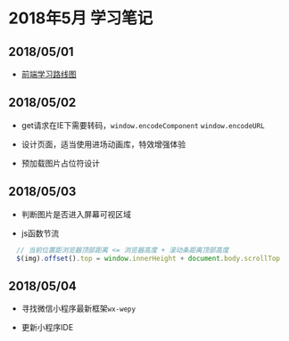 # 2018年5月 学习笔记

## 2018/05/01

- [前端学习路线图](https://github.com/goodjack/developer-roadmap-chinese)

## 2018/05/02

- get请求在IE下需要转码，`window.encodeComponent` `window.encodeURL`

- 设计页面，适当使用进场动画库，特效增强体验

- 预加载图片占位符设计

## 2018/05/03

- 判断图片是否进入屏幕可视区域

- js函数节流

``` js
  // 当前位置距浏览器顶部距离 <= 浏览器高度 + 滚动条距离顶部高度
  $(img).offset().top = window.innerHeight + document.body.scrollTop
```

## 2018/05/04

- 寻找微信小程序最新框架`wx-wepy`

- 更新小程序IDE


